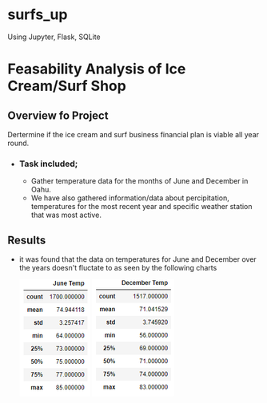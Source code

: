 # surfs_up
Using Jupyter, Flask, SQLite

# Feasability Analysis of Ice Cream/Surf Shop

## Overview fo Project
  Dertermine if the ice cream and surf business financial plan is viable all year round.
  - ### Task included;
      * Gather temperature data for the months of June and December in Oahu.
      * We have also gathered information/data about percipitation, temperatures for the most recent year and specific weather station that was most active.

## Results
 * it was found that the data on temperatures for June and December over the years doesn't fluctate to as seen by the following charts
   
   ![plot](june.png)                                                                  ![plot](Dec.png)



